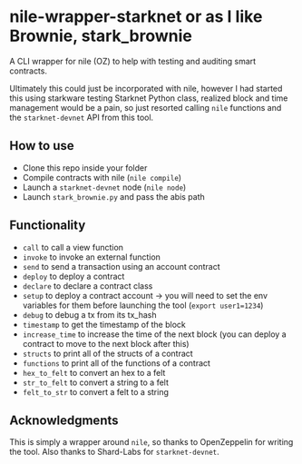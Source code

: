 # nile-wrapper-starknet or as I like Brownie, stark_brownie 

A CLI wrapper for nile (OZ) to help with testing and auditing smart contracts. 

Ultimately this could just be incorporated with nile, however I had started this using starkware testing Starknet Python class, realized 
block and time management would be a pain, so just resorted calling `nile` functions and the `starknet-devnet` API from this tool. 

## How to use 

* Clone this repo inside your folder
* Compile contracts with nile (`nile compile`)
* Launch a `starknet-devnet` node (`nile node`) 
* Launch `stark_brownie.py` and pass the abis path 

## Functionality 

* `call` to call a view function 
* `invoke` to invoke an external function 
* `send` to send a transaction using an account contract 
* `deploy` to deploy a contract
* `declare` to declare a contract class
* `setup` to deploy a contract account -> you will need to set the env variables for them before launching the tool (`export user1=1234`)
* `debug` to debug a tx from its tx_hash 
* `timestamp` to get the timestamp of the block 
* `increase_time` to increase the time of the next block (you can deploy a contract to move to the next block after this)
* `structs` to print all of the structs of a contract 
* `functions` to print all of the functions of a contract
* `hex_to_felt` to convert an hex to a felt
* `str_to_felt` to convert a string to a felt 
* `felt_to_str` to convert a felt to a string 

## Acknowledgments 

This is simply a wrapper around `nile`, so thanks to OpenZeppelin for writing the tool.
Also thanks to Shard-Labs for `starknet-devnet`.
